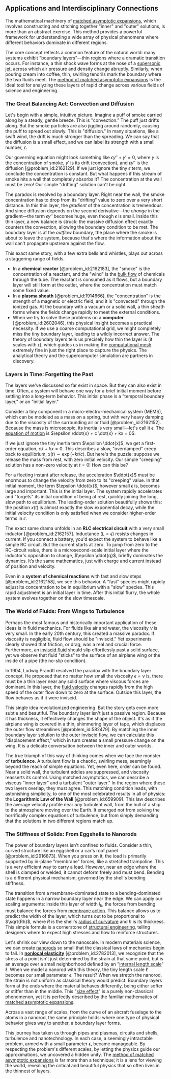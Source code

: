 ## Applications and Interdisciplinary Connections

The mathematical machinery of [matched asymptotic expansions](@article_id:180172), which involves constructing and stitching together "inner" and "outer" solutions, is more than an abstract exercise. This method provides a powerful framework for understanding a wide array of physical phenomena where different behaviors dominate in different regions.

The core concept reflects a common feature of the natural world: many systems exhibit "boundary layers"—thin regions where a dramatic transition occurs. For instance, a thin shock wave forms at the nose of a [supersonic jet](@article_id:164661), across which air pressure and density change abruptly. Similarly, when pouring cream into coffee, thin, swirling tendrils mark the boundary where the two fluids meet. The [method of matched asymptotic expansions](@article_id:200036) is the ideal tool for analyzing these layers of rapid change across various fields of science and engineering.

### The Great Balancing Act: Convection and Diffusion

Let's begin with a simple, intuitive picture. Imagine a puff of smoke carried along by a steady, gentle breeze. This is "convection." The puff just drifts along. But the smoke particles are also jiggling around randomly, causing the puff to spread out slowly. This is "diffusion." In many situations, like a swift wind, the drift is much stronger than the spreading. We can say that the diffusion is a small effect, and we can label its strength with a small number, $\epsilon$.

Our governing equation might look something like $\epsilon y'' + y' = 0$, where $y$ is the concentration of smoke, $y'$ is its drift (convection), and $\epsilon y''$ is the diffusion [@problem_id:2162129]. If we just ignore the tiny $\epsilon$ term, we conclude the concentration is constant. But what happens if this stream of smoke hits a wall that completely absorbs it? The concentration at the wall must be zero! Our simple "drifting" solution can't be right.

The paradox is resolved by a boundary layer. Right near the wall, the smoke concentration has to drop from its "drifting" value to zero over a very short distance. In this thin layer, the *gradient* of the concentration is tremendous. And since diffusion depends on the second derivative—the *change* in the gradient—the term $\epsilon y''$ becomes huge, even though $\epsilon$ is small. Inside this thin layer, a new balance is struck: the massive diffusion effect exactly counters the convection, allowing the boundary condition to be met. The boundary layer is at the *outflow* boundary, the place where the smoke is about to leave the system, because that's where the information about the wall can't propagate upstream against the flow.

This exact same story, with a few extra bells and whistles, plays out across a staggering range of fields.
- In a **chemical reactor** [@problem_id:2162183], the "smoke" is the concentration of a reactant, and the "wind" is the [bulk flow](@article_id:149279) of chemicals through the tube. The reactant is consumed as it flows, but a boundary layer will still form at the outlet, where the concentration must match some fixed value.
- In a **[plasma sheath](@article_id:200523)** [@problem_id:1914666], the "concentration" is the strength of a magnetic or electric field, and it is "convected" through the ionized gas. At the boundary with a vacuum or a solid wall, a thin sheath forms where the fields change rapidly to meet the external conditions.
- When we try to solve these problems on a **computer** [@problem_id:2602046], this physical insight becomes a practical necessity. If we use a coarse computational grid, we might completely miss the tiny boundary layer, leading to a wildly incorrect answer. The theory of boundary layers tells us precisely how thin the layer is (it scales with $\epsilon$), which guides us in making the [computational mesh](@article_id:168066) extremely fine in just the right place to capture the physics. The analytical theory and the supercomputer simulation are partners in discovery.

### Layers in Time: Forgetting the Past

The layers we've discussed so far exist in space. But they can also exist in time. Often, a system will behave one way for a brief initial moment before settling into a long-term behavior. This initial phase is a "temporal boundary layer," or an "initial layer."

Consider a tiny component in a micro-electro-mechanical system (MEMS), which can be modeled as a mass on a spring, but with very heavy damping due to the viscosity of the surrounding air or fluid [@problem_id:2162152]. Because the mass is microscopic, its inertia is very small—let's call it $\epsilon$. The [equation of motion](@article_id:263792) is $\epsilon \ddot{x} + c \dot{x} + kx = 0$.

If we just ignore the tiny inertia term $\epsilon \ddot{x}$, we get a first-order equation, $c\dot{x} + kx = 0$. This describes a slow, "overdamped" creep back to equilibrium, $x(t) \sim \exp(-kt/c)$. But here's the puzzle: suppose we release the mass from rest, with zero initial velocity. Our simple "creeping" solution has a non-zero velocity at $t=0$! How can this be?

For a fleeting instant after release, the acceleration $\ddot{x}$ must be enormous to change the velocity from zero to its "creeping" value. In that initial moment, the term $\epsilon \ddot{x}$, however small $\epsilon$ is, becomes large and important. This is the initial layer. The system rapidly accelerates and "forgets" its initial condition of being at rest, quickly joining the long, slow path to equilibrium. The leading-order solution beautifully shows this: the position $x(t)$ is almost exactly the slow exponential decay, while the initial velocity condition is only satisfied when we consider higher-order terms in $\epsilon$.

The exact same drama unfolds in an **RLC electrical circuit** with a very small inductor [@problem_id:2162157]. Inductance ($L = \epsilon$) resists changes in current. If you connect a battery, you'd expect the system to behave like a simple RC circuit. But the current starts at zero. To jump from zero to the RC-circuit value, there is a microsecond-scale initial layer where the inductor's opposition to change, $\epsilon \ddot{q}$, briefly dominates the dynamics. It’s the same mathematics, just with charge and current instead of position and velocity.

Even in a **system of chemical reactions** with fast and slow steps [@problem_id:2162158], we see this behavior. A "fast" species might rapidly adjust its concentration to be in equilibrium with a "slow" species. This rapid adjustment is an initial layer in time. After this initial flurry, the whole system evolves together on the slow timescale.

### The World of Fluids: From Wings to Turbulence

Perhaps the most famous and historically important application of these ideas is in fluid mechanics. For fluids like air and water, the viscosity $\nu$ is very small. In the early 20th century, this created a massive paradox. If viscosity is negligible, fluid flow should be "inviscid." Yet experiments clearly showed that friction, or drag, was a real and crucial force. Furthermore, an [inviscid fluid](@article_id:197768) should slip effortlessly past a solid surface, yet we observe that fluid "sticks" to the surface of an airplane wing or the inside of a pipe (the no-slip condition).

In 1904, Ludwig Prandtl resolved the paradox with the boundary layer concept. He proposed that no matter how small the viscosity $\epsilon = \nu$ is, there must be a thin layer near any solid surface where viscous forces are dominant. In this layer, the [fluid velocity](@article_id:266826) changes rapidly from the high speed of the outer flow down to zero at the surface. Outside this layer, the flow behaves as if it were inviscid.

This single idea revolutionized engineering. But the story gets even more subtle and beautiful. The boundary layer isn't just a passive region. Because it has thickness, it effectively changes the shape of the object. It's as if the airplane wing is covered in a thin, shimmering layer of tape, which displaces the outer flow streamlines [@problem_id:582479]. By matching the inner boundary layer solution to the outer [inviscid flow](@article_id:272630), we can calculate this "displacement effect," which in turn creates a small pressure change on the wing. It is a delicate conversation between the inner and outer worlds.

The true triumph of this way of thinking comes when we face the monster of **turbulence**. A turbulent flow is a chaotic, swirling mess, seemingly beyond the reach of simple equations. Yet, even here, order can be found. Near a solid wall, the turbulent eddies are suppressed, and viscosity reasserts its control. Using matched asymptotics, we can describe a viscous "inner layer" and a turbulent "outer layer." In the region where these two layers overlap, they must agree. This matching condition leads, with astonishing simplicity, to one of the most celebrated results in all of physics: the **Logarithmic Law of the Wall** [@problem_id:659909]. This law describes the average velocity profile near *any* turbulent wall, from the hull of a ship to the atmosphere moving over the Earth. It emerged not from solving the horrifically complex equations of turbulence, but from simply demanding that the solutions in two different regions match up.

### The Stiffness of Solids: From Eggshells to Nanorods

The power of boundary layers isn't confined to fluids. Consider a thin, curved structure like an eggshell or a car's roof panel [@problem_id:2916873]. When you press on it, the load is primarily supported by in-plane "membrane" forces, like a stretched trampoline. This is a very efficient way to carry a load. However, near an edge where the shell is clamped or welded, it cannot deform freely and must bend. Bending is a different physical mechanism, governed by the shell's bending stiffness.

The transition from a membrane-dominated state to a bending-dominated state happens in a narrow boundary layer near the edge. We can apply our scaling arguments: inside this layer of width $l_b$, the forces from bending must balance the forces from [membrane action](@article_id:202419). This balance allows us to predict the width of the layer, which turns out to be proportional to $\sqrt{Rh}$, where $R$ is the shell's [radius of curvature](@article_id:274196) and $h$ is its thickness. This simple formula is a cornerstone of [structural engineering](@article_id:151779), telling designers where to expect high stresses and how to reinforce structures.

Let's shrink our view down to the nanoscale. In modern materials science, we can create [nanorods](@article_id:202153) so small that the classical laws of mechanics begin to fail. In **[nonlocal elasticity](@article_id:193497)** [@problem_id:2782013], we recognize that the stress at a point isn't just determined by the strain at that same point, but is an average over a small neighborhood defined by an "[internal length scale](@article_id:167855)" $\ell$. When we model a nanorod with this theory, the tiny length scale $\ell$ becomes our small parameter $\epsilon$. The result? When we stretch the nanorod, the strain is not uniform as classical theory would predict. Boundary layers form at the ends where the material behaves differently, being either softer or stiffer than in the middle. This "[size effect](@article_id:145247)" is a purely non-classical phenomenon, yet it is perfectly described by the familiar mathematics of [matched asymptotic expansions](@article_id:180172).

Across a vast range of scales, from the curve of an aircraft fuselage to the atoms in a nanorod, the same principle holds: where one type of physical behavior gives way to another, a boundary layer forms.

This journey has taken us through pipes and plasmas, circuits and shells, turbulence and nanotechnology. In each case, a seemingly intractable problem, armed with a small parameter $\epsilon$, became manageable. By respecting the problem's different scales, by letting the physics guide our approximations, we uncovered a hidden unity. The [method of matched asymptotic expansions](@article_id:200036) is far more than a technique; it is a lens for viewing the world, revealing the critical and beautiful physics that so often lives in the thinnest of layers.
